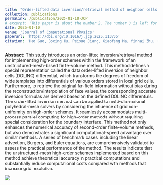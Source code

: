 ```yaml
---
title: "Order-lifted data inversion/retrieval method of neighbor cells to implement general high-order schemes in unstructured-mesh-based finite-volume solution framework"
collection: publications
permalink: /publication/2025-01-10-JCP
# excerpt: 'This paper is about the number 2. The number 3 is left for future work.'
date: 2025-01-10
venue: 'Journal of Computational Physics'
paperurl: 'https://doi.org/10.1016/j.jcp.2025.113735'
citation: 'Hao Guo, Boxing Hu, Peixue Jiang, Xiaofeng Ma, Yinhai Zhu. (2025). &quot;Order-lifted data inversion/retrieval method of neighbor cells to implement general high-order schemes in unstructured-mesh-based finite-volume solution framework.&quot; <i>Journal of Computational Physics</i>. Volume 524.'
---
```


**Abstract:** This study introduces an order-lifted inversion/retrieval method for implementing high-order schemes within the framework of an unstructured-mesh-based finite-volume method. This method defines a special representation called the data order-lifted inversion of neighbor cells (DOLINC) differential, which transforms the degrees of freedom of wide templates into differentials of various orders stored in local grid cells. Furthermore, to retrieve the original far-field information without bias during the reconstruction/interpolation of face values, the corresponding accurate inversion formulas are derived based on the defined DOLINC differentials. The order-lifted inversion method can be applied to multi-dimensional polyhedral-mesh solvers by considering the influence of grid non-uniformity on high-order schemes. It seamlessly accommodates multi-process parallel computing for high-order methods without requiring special consideration for the boundary interface. This method not only enhances the numerical accuracy of second-order finite-volume methods, but also demonstrates a significant computational-speed advantage over similar methods. A series of benchmark cases, including the linear advection, Burgers, and Euler equations, are comprehensively validated to assess the practical performance of the method. The results indicate that the unstructured-mesh high-order schemes implemented based on this method achieve theoretical accuracy in practical computations and substantially reduce computational costs compared with methods that increase grid resolution.

![](https://fracturist.github.io/HaoGuo.github.io/files/fig-JCP-1.png)
